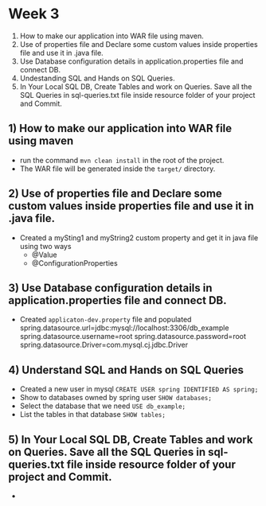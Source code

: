 # Week 3

1. How to make our application into WAR file using maven.
2. Use of properties file and Declare some custom values inside properties  file and use it in .java file.
3. Use Database configuration details in application.properties file and connect DB.
4. Undestanding SQL and Hands on SQL Queries.
5. In Your Local SQL DB, Create Tables and work on Queries. Save all the SQL Queries in sql-queries.txt file inside resource folder of your project and Commit.

## 1) How to make our application into WAR file using maven

- run the command `mvn clean install` in the root of the project.
- The WAR file will be generated inside the `target/` directory.

## 2) Use of properties file and Declare some custom values inside properties  file and use it in .java file.

- Created a mySting1 and myString2 custom property and get it in java file using two ways
    - @Value
    - @ConfigurationProperties

## 3) Use Database configuration details in application.properties file and connect DB.

- Created `applicaton-dev.property` file and populated 
    spring.datasource.url=jdbc:mysql://localhost:3306/db_example
    spring.datasource.username=root
    spring.datasource.password=root
    spring.datasource.Driver=com.mysql.cj.jdbc.Driver

## 4) Understand SQL and Hands on SQL Queries

- Created a new user in mysql `CREATE USER spring IDENTIFIED AS spring;`
- Show to databases owned by spring user `SHOW databases;`
- Select the database that we need `USE db_example;`
- List the tables in that database `SHOW tables;`

## 5) In Your Local SQL DB, Create Tables and work on Queries. Save all the SQL Queries in sql-queries.txt file inside resource folder of your project and Commit.

- 
